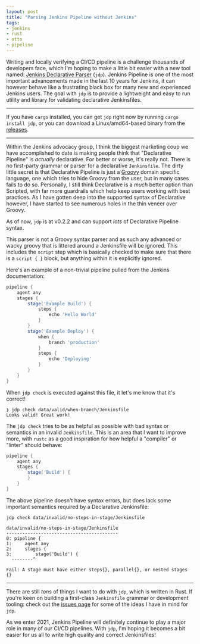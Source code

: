 ```yaml
---
layout: post
title: "Parsing Jenkins Pipeline without Jenkins"
tags:
- jenkins
- rust
- otto
- pipeline
---
```


Writing and locally verifying a CI/CD pipeline is a challenge thousands of
developers face, which I'm hoping to make a little bit easier with a new tool
named: [Jenkins Declarative Parser](https://github.com/rtyler/jdp) (`jdp`).
Jenkins Pipeline is one of the most important advancements made in the last 10
years for Jenkins, it can however behave like a frustrating black box for many
new and experienced Jenkins users. The goal with `jdp` is to provide a
lightweight and easy to run utility and library for validating declarative
Jenkinsfiles.

---

If you have `cargo` installed, you can get `jdp` right now by running `cargo
install jdp`, or you can download a Linux/amd64-based binary from the
[releases](https://github.com/rtyler/jdp/releases/tag/v0.2.2).

---

Within the Jenkins advocacy group, I think the biggest marketing coup we have
accomplished to date is making people think that "Declarative Pipeline" is
_actually_ declarative. For better or worse, it's really not. There is no
first-party grammar or parser for a declarative `Jenkinsfile`. The dirty little
secret is that Declarative Pipeline is just a [Groovy](https://groovy-lang.org)
domain specific language, one which tries to hide Groovy from the user, but in
many cases fails to do so. Personally, I still think Declarative is a *much*
better option than Scripted, with far more guardrails which  help keep users
working with best practices. As I have gotten deep into the supported syntax of
Declarative however, I have started to see numerous holes in the thin veneer
over Groovy.

As of now, `jdp` is at v0.2.2 and can support *lots* of Declarative Pipeline
syntax.

This parser is not a Groovy syntax parser and as such any advanced or wacky
groovy that is littered around a Jenkinsfile will be ignored. This
includes the `script` step which is basically checked to make sure that there is
a `script { }` block, but anything within it is explicitly ignored.

Here's an example of a non-trivial pipeline pulled from the Jenkins documentation:


```groovy
pipeline {
    agent any
    stages {
        stage('Example Build') {
            steps {
                echo 'Hello World'
            }
        }
        stage('Example Deploy') {
            when {
                branch 'production'
            }
            steps {
                echo 'Deploying'
            }
        }
    }
}
```

When `jdp check` is executed against this file, it let's me know that it's correct!

```
❯ jdp check data/valid/when-branch/Jenkinsfile
Looks valid! Great work!
```


The `jdp check` tries to be as helpful as possible with bad syntax or semantics
in an invalid `Jenkinsfile`. This is an area that I want to improve more, with
`rustc` as a good inspiration for how helpful a "compiler" or "linter" should
behave:


```groovy
pipeline {
    agent any
    stages {
        stage('Build') {
        }
    }
}
```

The above pipeline doesn't have syntax errors, but does lack some important
semantics required by a Declarative Jenkinsfile:

```
jdp check data/invalid/no-steps-in-stage/Jenkinsfile 

data/invalid/no-steps-in-stage/Jenkinsfile
------------------------------------------
0: pipeline {
1:     agent any
2:     stages {
3:         stage('Build') {
  --------^

Fail: A stage must have either steps{}, parallel{}, or nested stages {}
```

---


There are still *tons* of things I want to do with `jdp`, which is written in
Rust. If you're keen on building a first-class `Jenkinsfile` grammar or
development tooling: check out the [issues
page](https://github.com/rtyler/jdp/issues) for some of the ideas I have in
mind for `jdp`.

As we enter 2021, Jenkins Pipeline will definitely continue to play a major
role in many of our CI/CD pipelines. With `jdp`, I'm hoping it becomes a bit
easier for us all to write high quality and correct Jenkinsfiles!
